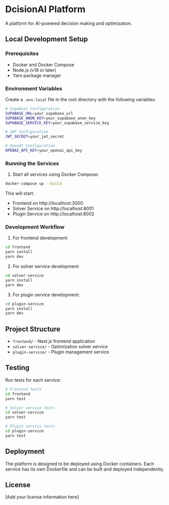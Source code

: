 # DcisionAI Platform

A platform for AI-powered decision making and optimization.

## Local Development Setup

### Prerequisites
- Docker and Docker Compose
- Node.js (v18 or later)
- Yarn package manager

### Environment Variables
Create a `.env.local` file in the root directory with the following variables:
```bash
# Supabase Configuration
SUPABASE_URL=your_supabase_url
SUPABASE_ANON_KEY=your_supabase_anon_key
SUPABASE_SERVICE_KEY=your_supabase_service_key

# JWT Configuration
JWT_SECRET=your_jwt_secret

# OpenAI Configuration
OPENAI_API_KEY=your_openai_api_key
```

### Running the Services
1. Start all services using Docker Compose:
```bash
docker-compose up --build
```

This will start:
- Frontend on http://localhost:3000
- Solver Service on http://localhost:8001
- Plugin Service on http://localhost:8002

### Development Workflow
1. For frontend development:
```bash
cd frontend
yarn install
yarn dev
```

2. For solver service development:
```bash
cd solver-service
yarn install
yarn dev
```

3. For plugin service development:
```bash
cd plugin-service
yarn install
yarn dev
```

## Project Structure
- `frontend/` - Next.js frontend application
- `solver-service/` - Optimization solver service
- `plugin-service/` - Plugin management service

## Testing
Run tests for each service:
```bash
# Frontend tests
cd frontend
yarn test

# Solver service tests
cd solver-service
yarn test

# Plugin service tests
cd plugin-service
yarn test
```

## Deployment
The platform is designed to be deployed using Docker containers. Each service has its own Dockerfile and can be built and deployed independently.

## License
[Add your license information here]
